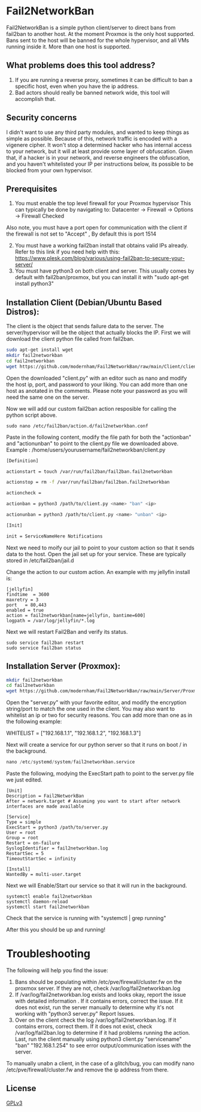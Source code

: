 # Fail2NetworkBan

Fail2NetworkBan is a simple python client/server to direct bans from fail2ban to another host. At the moment Proxmox is the only host supported. Bans sent to the host will be banned for the whole hypervisor, and all VMs running inside it. More than one host is supported.

## What problems does this tool address?
1. If you are running a reverse proxy, sometimes it can be difficult to ban a specific host, even when you have the ip address.
2. Bad actors should really be banned network wide, this tool will accomplish that.
## Security concerns
I didn't want to use any third party modules, and wanted to keep things as simple as possible. Because of this, network traffic is encoded with a vigenere cipher. It won't stop a determined hacker who has internal access to your network, but it will at least provide some layer of obfuscation. Given that, if a hacker is in your network, and reverse engineers the obfuscation, and you haven't whitelisted your IP per instructions below, its possible to be blocked from your own hypervisor.
## Prerequisites
1. You must enable the top level firewall for your Proxmox hypervisor
This can typically be done by navigating to:  Datacenter -> Firewall -> Options -> Firewall Checked 

Also note, you must have a port open for communication with the client if the firewall is not  set to "Accept" , By default this is port 1514

2. You must have a working fail2ban install that obtains valid IPs already. Refer to this link if you need help with this: 
https://www.plesk.com/blog/various/using-fail2ban-to-secure-your-server/
3. You must have python3 on both client and server. This usually comes by default with fail2ban/proxmox, but you can install it with "sudo apt-get install python3"
## Installation Client (Debian/Ubuntu Based Distros):

The client is the object that sends failure data to the server. 
The server/hypervisor will be the object that actually blocks the IP.
First we will download the client python file called from fail2ban.
```bash
sudo apt-get install wget
mkdir fail2networkban
cd fail2networkban
wget https://github.com/modernham/Fail2NetworkBan/raw/main/Client/client.py
```
Open the downloaded "client.py" with an editor such as nano and modify the host ip, port, and password to your liking. You can add more than one host as anotated in the comments. Please note your password as you will need the same one on the server.

Now we will add our custom fail2ban action resposible for calling the python script above.
``` 
sudo nano /etc/fail2ban/action.d/fail2networkban.conf
```
Paste in the following content, modify the file path for both the "actionban" and "actionunban" to point to the client.py file we downloaded above. Example : /home/users/yourusername/fail2networkban/client.py
```bash
[Definition]

actionstart = touch /var/run/fail2ban/fail2ban.fail2networkban

actionstop = rm -f /var/run/fail2ban/fail2ban.fail2networkban

actioncheck = 

actionban = python3 /path/to/client.py <name> "ban" <ip>

actionunban = python3 /path/to/client.py <name> "unban" <ip>

[Init]

init = ServiceNameHere Notifications
```
Next we need to moify our jail to point to your custom action so that it sends data to the host.
Open the jail set up for your service. These are typically stored in /etc/fail2ban/jail.d

Change the action to our custom action. An example with my jellyfin install is:
```
[jellyfin]
findtime  = 3600
maxretry = 3
port   = 80,443
enabled = true
action = fail2networkban[name=jellyfin, bantime=600]
logpath = /var/log/jellyfin/*.log
```
Next we will restart Fail2Ban and verify its status.
```
sudo service fail2ban restart
sudo service fail2ban status
```


## Installation Server (Proxmox):
```bash
mkdir fail2networkban
cd fail2networkban
wget https://github.com/modernham/Fail2NetworkBan/raw/main/Server/Proxmox/server.py
```
Open the "server.py" with your favorite editor, and modify the encryption string/port to match the one used in the client. You may also want to whitelist an ip or two for security reasons. You can add more than one as in the following example: 

WHITELIST = ["192.168.1.1", "192.168.1.2", "192.168.1.3"]

Next will create a service for our python server so that it runs on boot / in the background.
```python
nano /etc/systemd/system/fail2networkban.service
```
Paste the following, modying the ExecStart path to point to the server.py file we just edited.
```
[Unit]
Description = Fail2NetworkBan
After = network.target # Assuming you want to start after network interfaces are made available
 
[Service]
Type = simple
ExecStart = python3 /path/to/server.py
User = root
Group = root
Restart = on-failure
SyslogIdentifier = fail2networkban.log
RestartSec = 5
TimeoutStartSec = infinity
 
[Install]
WantedBy = multi-user.target
```
Next we will Enable/Start our service so that it will run in the background.
```
systemctl enable fail2networkban
systemctl daemon-reload
systemctl start fail2networkban
```
Check that the service is running with "systemctl | grep running"

After this you should be up and running! 
# Troubleshooting

The following will help you find the issue:

1. Bans should be populating within /etc/pve/firewall/cluster.fw on the proxmox server. 
If they are not, check /var/log/fail2networkban.log
2. If /var/log/fail2networkban.log  exists and looks okay, report the issue with detailed information . If it contains errors, correct the issue. If it does not exist, run the server manually to determine why it's not working with  "python3 server.py" Report Issues.
3. Over on the client check the log /var/log/fail2networkban.log. If it contains errors, correct them. If it does not exist, check /var/log/fail2ban.log to determine if it had problems running the action. Last, run the client manually using python3 client.py "servicename" "ban" "192.168.1.254" to see error output/communication isses with the server. 

To manually unabn a client, in the case of a glitch/bug, you can modify nano /etc/pve/firewall/cluster.fw and remove the ip address from there. 

## License
[GPLv3](https://www.gnu.org/licenses/gpl-3.0.en.html)
